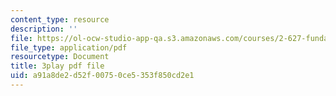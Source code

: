 ```yaml
---
content_type: resource
description: ''
file: https://ol-ocw-studio-app-qa.s3.amazonaws.com/courses/2-627-fundamentals-of-photovoltaics-fall-2013/a91a8de2d52f00750ce5353f850cd2e1_BcVzc6IGwS0.pdf
file_type: application/pdf
resourcetype: Document
title: 3play pdf file
uid: a91a8de2-d52f-0075-0ce5-353f850cd2e1
---
```

